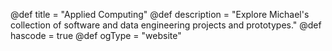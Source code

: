 @def title = "Applied Computing"
@def description = "Explore Michael's collection of software and data engineering projects and prototypes."
@def hascode = true
@def ogType = "website"